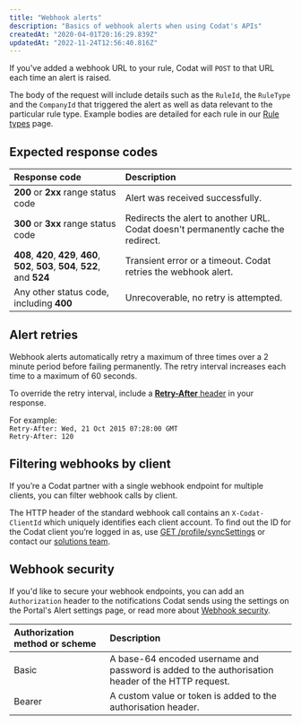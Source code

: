```yaml
---
title: "Webhook alerts"
description: "Basics of webhook alerts when using Codat's APIs"
createdAt: "2020-04-01T20:16:29.839Z"
updatedAt: "2022-11-24T12:56:40.816Z"
---
```


If you've added a webhook URL to your rule, Codat will `POST` to that URL each time an alert is raised.

The body of the request will include details such as the `RuleId`, the `RuleType` and the `CompanyId` that triggered the alert as well as data relevant to the particular rule type. Example bodies are detailed for each rule in our [Rule types](/core-rules-types) page.

## Expected response codes

| Response code                                                                       | Description                                                                       |
| :---------------------------------------------------------------------------------- | :-------------------------------------------------------------------------------- |
| **200** or **2xx** range status code                                                | Alert was received successfully.                                                  |
| **300** or **3xx** range status code                                                | Redirects the alert to another URL. Codat doesn't permanently cache the redirect. |
| **408**, **420**, **429**, **460**, **502**, **503**, **504**, **522**, and **524** | Transient error or a timeout. Codat retries the webhook alert.                    |
| Any other status code, including **400**                                            | Unrecoverable, no retry is attempted.                                             |

## Alert retries

Webhook alerts automatically retry a maximum of three times over a 2 minute period before failing permanently. The retry interval increases each time to a maximum of 60 seconds.

To override the retry interval, include a [**Retry-After** header](https://developer.mozilla.org/en-US/docs/Web/HTTP/Headers/Retry-After) in your response.

For example:  
`Retry-After: Wed, 21 Oct 2015 07:28:00 GMT`  
`Retry-After: 120`

## Filtering webhooks by client

If you’re a Codat partner with a single webhook endpoint for multiple clients, you can filter webhook calls by client.

The HTTP header of the standard webhook call contains an `X-Codat-ClientId` which uniquely identifies each client account. To find out the ID for the Codat client you’re logged in as, use [GET /profile/syncSettings](ref:get_profile-syncsettings) or contact our [solutions team](mailto:Solutions@codat.io).

## Webhook security

If you'd like to secure your webhook endpoints, you can add an `Authorization` header to the notifications Codat sends using the settings on the Portal's Alert settings page, or read more about [Webhook security](/core-rules-webhooksecurity).

| Authorization method or scheme | Description                                                                                       |
| :----------------------------- | :------------------------------------------------------------------------------------------------ |
| Basic                          | A base-64 encoded username and password is added to the authorisation header of the HTTP request. |
| Bearer                         | A custom value or token is added to the authorisation header.                                     |
